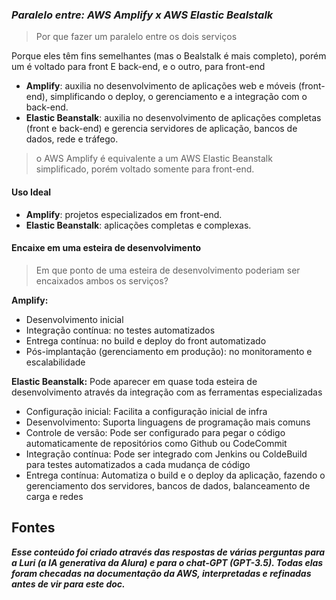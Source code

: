 ### _Paralelo entre: AWS Amplify x AWS Elastic Bealstalk_

> Por que fazer um paralelo entre os dois serviços

Porque eles têm fins semelhantes (mas o Bealstalk é mais completo), porém um é voltado para front E back-end, e o outro, para front-end
 
-   **Amplify**: auxilia no desenvolvimento de aplicações web e móveis (front-end), simplificando o deploy, o gerenciamento e a integração com o back-end.
-   **Elastic Beanstalk**: auxilia no desenvolvimento de aplicações completas (front e back-end) e gerencia servidores de aplicação, bancos de dados, rede e tráfego.

> o AWS Amplify é equivalente a um AWS Elastic Beanstalk simplificado, porém voltado somente para front-end.

#### Uso Ideal
-   **Amplify**: projetos especializados em front-end.
-   **Elastic Beanstalk**: aplicações completas e complexas.

#### Encaixe em uma esteira de desenvolvimento

> Em que ponto de uma esteira de desenvolvimento poderiam ser encaixados ambos os serviços?

**Amplify:**
-   Desenvolvimento inicial
-   Integração contínua: no testes automatizados
-   Entrega contínua: no build e deploy do front automatizado
-   Pós-implantação (gerenciamento em produção): no monitoramento e escalabilidade

**Elastic Beanstalk:**
Pode aparecer em quase toda esteira de desenvolvimento através da integração com as ferramentas especializadas
-   Configuração inicial: Facilita a configuração inicial de infra
-   Desenvolvimento: Suporta linguagens de programação mais comuns
-   Controle de versão: Pode ser configurado para pegar o código automaticamente de repositórios como Github ou CodeCommit
-   Integração contínua: Pode ser integrado com Jenkins ou ColdeBuild para testes automatizados a cada mudança de código
-   Entrega contínua: Automatiza o build e o deploy da aplicação, fazendo o gerenciamento dos servidores, bancos de dados, balanceamento de carga e redes

## Fontes
***Esse conteúdo foi criado através das respostas de várias perguntas para a Luri (a IA generativa da Alura) e para o chat-GPT (GPT-3.5). Todas elas foram checadas na documentação da AWS, interpretadas e refinadas antes de vir para este doc.***
